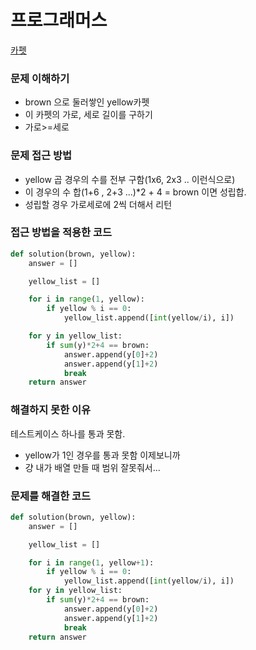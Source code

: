 # 프로그래머스
[카펫](https://programmers.co.kr/learn/courses/30/lessons/42842)

### 문제 이해하기
- brown 으로 둘러쌓인 yellow카펫
- 이 카펫의 가로, 세로 길이를 구하기
- 가로>=세로

### 문제 접근 방법
- yellow 곱 경우의 수를 전부 구함(1x6, 2x3 .. 이런식으로)
- 이 경우의 수 합(1+6 , 2+3 ...)*2 + 4 = brown 이면 성립합.
- 성립할 경우 가로세로에 2씩 더해서 리턴

### 접근 방법을 적용한 코드
```python
def solution(brown, yellow):
    answer = []

    yellow_list = []

    for i in range(1, yellow):
        if yellow % i == 0:
            yellow_list.append([int(yellow/i), i])

    for y in yellow_list:
        if sum(y)*2+4 == brown:
            answer.append(y[0]+2)
            answer.append(y[1]+2)
            break
    return answer
```
### 해결하지 못한 이유
테스트케이스 하나를 통과 못함.
- yellow가 1인 경우를 통과 못함 이제보니까
- 걍 내가 배열 만들 때 범위 잘못줘서...

### 문제를 해결한 코드
```python
def solution(brown, yellow):
    answer = []

    yellow_list = []

    for i in range(1, yellow+1):
        if yellow % i == 0:
            yellow_list.append([int(yellow/i), i])
    for y in yellow_list:
        if sum(y)*2+4 == brown:
            answer.append(y[0]+2)
            answer.append(y[1]+2)
            break
    return answer

```

